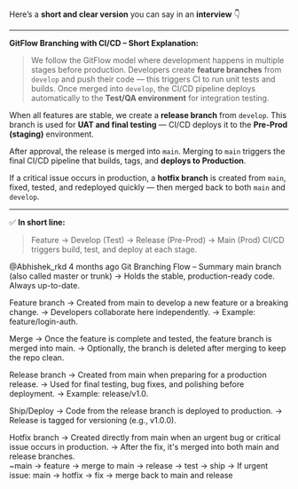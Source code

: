 Here’s a **short and clear version** you can say in an **interview** 👇

---

**GitFlow Branching with CI/CD – Short Explanation:**

> We follow the GitFlow model where development happens in multiple stages before production.
> Developers create **feature branches** from `develop` and push their code — this triggers CI to run unit tests and builds.
> Once merged into `develop`, the CI/CD pipeline deploys automatically to the **Test/QA environment** for integration testing.

When all features are stable, we create a **release branch** from `develop`.
This branch is used for **UAT and final testing** — CI/CD deploys it to the **Pre-Prod (staging)** environment.

After approval, the release is merged into `main`.
Merging to `main` triggers the final CI/CD pipeline that builds, tags, and **deploys to Production**.

If a critical issue occurs in production, a **hotfix branch** is created from `main`, fixed, tested, and redeployed quickly — then merged back to both `main` and `develop`.

---

✅ **In short line:**

> Feature → Develop (Test) → Release (Pre-Prod) → Main (Prod)
> CI/CD triggers build, test, and deploy at each stage.



@Abhishek_rkd
4 months ago
Git Branching Flow – Summary 
main branch (also called master or trunk)
→ Holds the stable, production-ready code. Always up-to-date.

Feature branch
→ Created from main to develop a new feature or a breaking change.
→ Developers collaborate here independently.
→ Example: feature/login-auth.

Merge
→ Once the feature is complete and tested, the feature branch is merged into main.
→ Optionally, the branch is deleted after merging to keep the repo clean.

Release branch
→ Created from main when preparing for a production release.
→ Used for final testing, bug fixes, and polishing before deployment.
→ Example: release/v1.0.

Ship/Deploy
→ Code from the release branch is deployed to production.
→ Release is tagged for versioning (e.g., v1.0.0).

Hotfix branch
→ Created directly from main when an urgent bug or critical issue occurs in production.
→ After the fix, it's merged into both main and release branches.  
                                                                                                                                                                                                                                                   ~main → feature → merge to main → release → test → ship
→ If urgent issue: main → hotfix → fix → merge back to main and release
